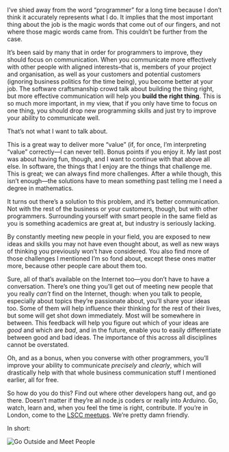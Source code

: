 <!--
id: 62904891588
link: http://monospacedmonologues.com/post/62904891588/outside-your-comfort-zone
slug: outside-your-comfort-zone
date: Wed Oct 02 2013 16:21:41 GMT+0100 (BST)
publish: 2013-10-02
tags: 
title: Outside your comfort zone
-->


I’ve shied away from the word “programmer” for a long time because I
don’t think it accurately represents what I do. It implies that the most
important thing about the job is the magic words that come out of our
fingers, and not where those magic words came from. This couldn’t be
further from the case.

It’s been said by many that in order for programmers to improve, they
should focus on communication. When you communicate more effectively
with other people with aligned interests–that is, members of your
project and organisation, as well as your customers and potential
customers (ignoring business politics for the time being), you become
better at your job. The software craftsmanship crowd talk about building
the thing right, but more effective communication will help you **build
the right thing**. This is so much more important, in my view, that if
you only have time to focus on one thing, you should drop new
programming skills and just try to improve your ability to communicate
well.

That’s not what I want to talk about.

This is a great way to deliver more “value” (if, for once, I’m
interpreting “value” correctly—I can never tell). Bonus points if you
enjoy it. My last post was about having fun, though, and I want to
continue with that above all else. In software, the things that I enjoy
are the things that challenge me. This is great; we can always find more
challenges. After a while though, this isn’t enough—the solutions have
to mean something past telling me I need a degree in mathematics.

It turns out there’s a solution to this problem, and it’s better
communication. Not with the rest of the business or your customers,
though, but with other programmers. Surrounding yourself with smart
people in the same field as you is something academics are great at, but
industry is seriously lacking.

By constantly meeting new people in your field, you are exposed to new
ideas and skills you may not have even thought about, as well as new
ways of thinking you previously won’t have considered. You also find
more of those challenges I mentioned I’m so fond about, except these
ones matter more, because other people care about them too.

Sure, all of that’s available on the Internet too—you don’t have to have
a conversation. There’s one thing you’ll get out of meeting new people
that you really *can’t* find on the Internet, though: when you talk to
people, especially about topics they’re passionate about, you’ll share
your ideas too. Some of them will help influence their thinking for the
rest of their lives, but some will get shot down immediately. Most will
be somewhere in between. This feedback will help you figure out which of
your ideas are *good* and which are *bad*, and in the future, enable you
to easily differentiate between good and bad ideas. The importance of
this across all disciplines cannot be overstated.

Oh, and as a bonus, when you converse with other programmers, you’ll
improve your ability to communicate *precisely* and *clearly*, which
will drastically help with that whole business communication stuff I
mentioned earlier, all for free.

So how do you do this? Find out where other developers hang out, and go
there. Doesn’t matter if they’re all node.js coders or really into
Arduino. Go, watch, learn and, when you feel the time is right,
contribute. If you’re in London, come to the [LSCC
meetups](http://www.meetup.com/london-software-craftsmanship/). We’re
pretty damn friendly.

In short:

![Go Outside and Meet People](http://i.imgur.com/08Y3HI1.png)

